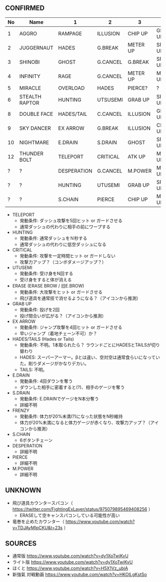 ## CONFIRMED

|No|Name|1|2|3|4|5|Note|
|--|----|-|-|-|-|-|----|
|1|AGGRO|RAMPAGE|ILLUSION|CHIP UP|GRAB UP|ERASE|通常版PV。対戦動画で確定|
|2|JUGGERNAUT|HADES|G.BREAK|METER UP|SPEED UP|ATK UP|βから変更なし|
|3|SHINOBI|GHOST|G.CANCEL|G.BREAK|SPEED UP|ATK UP|βから変更なし|
|4|INFINITY|RAGE|G.CANCEL|METER UP|METER UP|METER UP|βから変更なし|
|5|MIRACLE|OVERLOAD|HADES|PIERCE?|?|?|βはILLUSION、GC、GB|
|6|STEALTH RAPTOR|HUNTING|UTSUSEMI|GRAB UP|SPEED UP|SPEED UP|対戦動画|
|8|DOUBLE FACE|HADES/TAIL|C.CANCEL|ILLUSION|GRAB UP|SPEED UP|対戦動画|
|9|SKY DANCER|EX ARROW|G.BREAK|ILLUSION|CHIP UP|FRENZY|通常版PV|
|10|NIGHTMARE|E.DRAIN|S.DRAIN|GHOST|SPEED UP|SPEED UP|対戦動画|
|12|THUNDER BOLT|TELEPORT|CRITICAL|ATK UP|METER UP|FRENZY|対戦動画|
|?|?|DESPERATION|G.CANCEL|M.POWER|METER UP|METER UP|ほくとPVなど|
|?|?|HUNTING|UTUSEMI|GRAB UP|SPEED UP|SPEED UP|通常版PV|
|?|?|S.CHAIN|PIERCE|CHIP UP|METER UP|ERASE|https://twitter.com/miharasan/status/981756364622974976|



- TELEPORT
  - 発動条件: ダッシュ攻撃を5回ヒット or ガードさせる
  - 通常ダッシュの代わりに相手の前にワープする
- HUNTING
  - 発動条件: 通常ダッシュをＮ秒する
  - 通常ダッシュの代わりに低空ダッシュになる
- CRITICAL
  - 発動条件: 攻撃を一定時間ヒット or ガードしない
  - 攻撃力アップ？（コンボダメージアップ？）
- UTUSEMI
  - 発動条件: 受け身をN回する
  - 受け身をすると体が消える
- ERASE (ERASE BROW / 旧E.BROW)
  - 発動条件: 大攻撃をヒット or ガードさせる
  - 飛び道具を通常技で消せるようになる？（アイコンから推測）
- GRAB UP
  - 発動条件: 投げを2回
  - 投げ間合いが広がる？（アイコンから推測）
- EX ARROW
  - 発動条件: ジャンプ攻撃を4回ヒット or ガードさせる
  - 早いジャンプ（着地チェーン不可）か？
- HADES/TAILS (Hades or Tails)
  - 発動条件: 不明。1本取られたら？ ラウンドごとにHADESとTAILSが切り替わり
  - HADES: スーパーアーマー。βとは違い、空対空は通常食らいになっていた。削りダメージがかなりデカい。
  - TAILS: 不明。
- E.DRAIN
  - 発動条件: 4回ダウンを奪う
  - ダウンした相手に密着すると(?)、相手のゲージを奪う
- S.DRAIN
  - 発動条件: E.DRAINでゲージをN本分奪う
  - 詳細不明
- FRENZY
  - 発動条件: 体力が20%未満(?)になった状態をN秒維持
  - 体力が20%未満になると体力ゲージが赤くなり、攻撃力アップ？（アイコンから推測）
- S.CHAIN
  - 6ボタンチェーン
- DESPERATION
  - 詳細不明
- PIERCE
  - 詳細不明
- M.POWER
  - 詳細不明


## UNKNOWN

- 飛び道具カウンタースパコン（ https://twitter.com/FightingExLayer/status/975079895469408256 ）
  - ERASEして空キャンスパコンしている可能性が高い
- 竜巻を止めたカウンター（ https://www.youtube.com/watch?v=TDJAyMIpCKU&t=23s ）


## SOURCES

- 通常版 https://www.youtube.com/watch?v=dy1XoTwjKvU
- ライト版 https://www.youtube.com/watch?v=dy1XoTwjKvU
- ほくと https://www.youtube.com/watch?v=H5X1Vz_ubjA
- 新強氣 対戦動画 https://www.youtube.com/watch?v=HKOlLgKstSo
